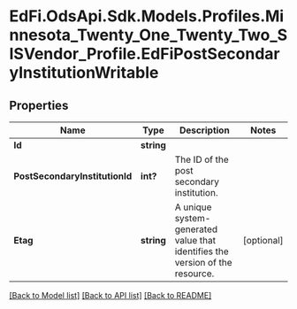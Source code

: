 # EdFi.OdsApi.Sdk.Models.Profiles.Minnesota_Twenty_One_Twenty_Two_SISVendor_Profile.EdFiPostSecondaryInstitutionWritable
## Properties

Name | Type | Description | Notes
------------ | ------------- | ------------- | -------------
**Id** | **string** |  | 
**PostSecondaryInstitutionId** | **int?** | The ID of the post secondary institution. | 
**Etag** | **string** | A unique system-generated value that identifies the version of the resource. | [optional] 

[[Back to Model list]](../README.md#documentation-for-models) [[Back to API list]](../README.md#documentation-for-api-endpoints) [[Back to README]](../README.md)


